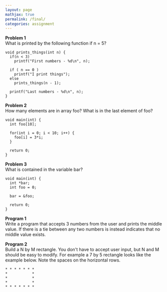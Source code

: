 ```yaml
---
layout: page
mathjax: true
permalink: /final/
categories: assignment
---
```



**Problem 1** <br>
What is printed by the following function if n = 5?  

```
void prints_things(int n) {
  if(n < 3)
    printf("First numbers - %d\n", n);

  if ( n == 0 )
    printf("I print things");
  else
    prints_things(n - 1);

  printf("Last numbers - %d\n", n);
}
```

**Problem 2** <br>
How many elements are in array foo?  What is in the last element of foo?

```
void main(int) {
  int foo[10];

  for(int i = 0; i < 10; i++) {
    foo[i] = 3*i;
  }

  return 0;
}
```

**Problem 3** <br>
What is contained in the variable bar?

```
void main(int) {
  int *bar;
  int foo = 0;

  bar = &foo;

  return 0;
}
```


**Program 1** <br>
Write a program that accepts 3 numbers from the user and prints the middle value.  If there is a tie between any two numbers is instead indicates that no middle value exists.


**Program 2** <br>
Build a N by M rectangle.  You don't have to accept user input, but N and M should be easy to modify.  For example a 7 by 5 rectangle looks like the example below.  Note the spaces on the horizontal rows.

```
* * * * * * *
*           *
*           *
*           *
* * * * * * *
```
